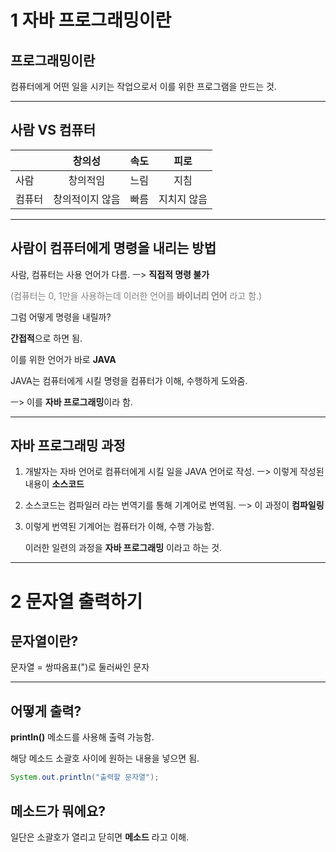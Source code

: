 # 1 자바 프로그래밍이란



## 프로그래밍이란

컴퓨터에게 어떤 일을 시키는 작업으로서 이를 위한 프로그램을 만드는 것.

---

##  사람 VS 컴퓨터

|        |     창의성      | 속도 |    피로     |
| ------ | :-------------: | :--: | :---------: |
| 사람   |    창의적임     | 느림 |    지침     |
| 컴퓨터 | 창의적이지 않음 | 빠름 | 지치지 않음 |

---

## 사람이 컴퓨터에게 명령을 내리는 방법

사람, 컴퓨터는 사용 언어가 다름. ㅡ> **직접적 명령 불가**

<span style="color:gray">(컴퓨터는 0, 1만을 사용하는데 이러한 언어를 **바이너리 언어** 라고 함.)</span>

그럼 어떻게 명령을 내릴까?

**간접적**으로 하면 됨.

이를 위한 언어가 바로 **JAVA**

JAVA는 컴퓨터에게 시킬 명령을 컴퓨터가 이해, 수행하게 도와줌.

ㅡ> 이를 **자바 프로그래밍**이라 함.

---

## 자바 프로그래밍 과정

1. 개발자는 자바 언어로 컴퓨터에게 시킬 일을 JAVA 언어로 작성. ㅡ> 이렇게 작성된 내용이 **소스코드**

2. 소스코드는 컴파일러 라는 번역기를 통해 기계어로 번역됨. ㅡ> 이 과정이 **컴파일링**

3. 이렇게 번역된 기계어는 컴퓨터가 이해, 수행 가능함.

   이러한 일련의 과정을 **자바 프로그래밍** 이라고 하는 것.

---

# 2 문자열 출력하기

## 문자열이란?

문자열 = 쌍따옴표(")로 둘러싸인 문자

---

## 어떻게 출력?

**println()** 메소드를 사용해 출력 가능함.

해당 메소드 소괄호 사이에 원하는 내용을 넣으면 됨.

``` java
System.out.println("출력할 문자열");
```

## 메소드가 뭐에요?

일단은 소괄호가 열리고 닫히면 **메소드** 라고 이해.

